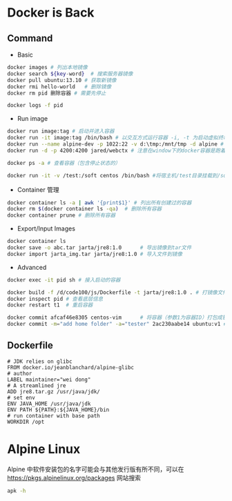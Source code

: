 # Docker is Back
## Command

* Basic
``` bash
docker images # 列出本地镜像
docker search ${key-word}  # 搜索服务器镜像
docker pull ubuntu:13.10 # 获取新镜像
docker rmi hello-world   # 删除镜像
docker rm pid 删除容器 # 需要先停止

docker logs -f pid
```

* Run image
``` bash
docker run image:tag # 启动并进入容器 
docker run -it image:tag /bin/bash # 以交互方式运行容器 -i, -t 为启动虚拟终端
docker run --name alpine-dev -p 1022:22 -v d:\tmp:/mnt/tmp -d alpine # -d 为后台运行
docker run -d -p 4200:4200 jared/webctx # 注意在window下的docker容器是跑着虚拟机上的，访问的IP地址需要使用虚拟机启动的ip

docker ps -a # 查看容器（包含停止状态的）

docker run -it -v /test:/soft centos /bin/bash #将宿主机/test目录挂载到/soft
```

* Container 管理
``` bash
docker container ls -a | awk '{print$1}' # 列出所有创建过的容器
docker rm $(docker container ls -qa)  # 删除所有容器
docker container prune # 删除所有容器
```


* Export/Input Images
``` bash
docker container ls
docker save -o abc.tar jarta/jre8:1.0      # 导出镜像到tar文件
docker import jarta_img.tar jarta/jre8:1.0 # 导入文件到镜像
```

* Advanced
``` bash
docker exec -it pid sh # 接入启动的容器

docker build -f /d/code100/js/Dockerfile -t jarta/jre8:1.0 . # 打镜像文件
docker inspect pid # 查看底层信息
docker restart t1  # 重启容器

docker commit afcaf46e8305 centos-vim      # 将容器（参数1为容器ID）打包成镜像centos-vim
docker commit -m="add home folder" -a="tester" 2ac230aabe14 ubuntu:v1 # 改变并提交镜像
```

## Dockerfile
``` docker file
# JDK relies on glibc
FROM docker.io/jeanblanchard/alpine-glibc
# author
LABEL maintainer="wei dong"
# A streamlined jre
ADD jre8.tar.gz /usr/java/jdk/
# set env
ENV JAVA_HOME /usr/java/jdk
ENV PATH ${PATH}:${JAVA_HOME}/bin
# run container with base path
WORKDIR /opt
```

# Alpine Linux
Alpine 中软件安装包的名字可能会与其他发行版有所不同，可以在 https://pkgs.alpinelinux.org/packages 网站搜索
``` bash
apk -h
```
